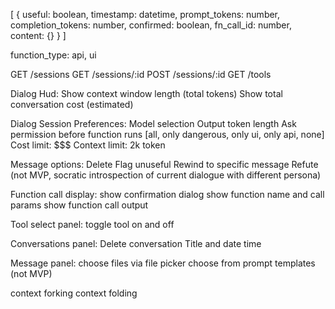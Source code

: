 [
    {
        useful: boolean,
        timestamp: datetime,
        prompt_tokens: number,
        completion_tokens: number,
        confirmed: boolean,
        fn_call_id: number,
        content: {}
    }
]

function_type: api, ui

GET /sessions
GET /sessions/:id
POST /sessions/:id
GET /tools

Dialog Hud:
Show context window length (total tokens)
Show total conversation cost (estimated)

Dialog Session Preferences:
Model selection
Output token length
Ask permission before function runs [all, only dangerous, only ui, only api, none]
Cost limit: $$$
Context limit: 2k token

Message options:
Delete
Flag unuseful
Rewind to specific message
Refute (not MVP, socratic introspection of current dialogue with different persona)

Function call display:
show confirmation dialog
show function name and call params
show function call output

Tool select panel:
toggle tool on and off

Conversations panel:
Delete conversation
Title and date time

Message panel:
choose files via file picker
choose from prompt templates (not MVP)


context forking
context folding
